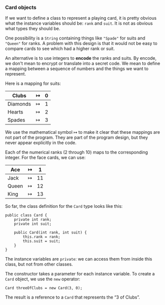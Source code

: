 ###  Card objects



If we want to define a class to represent a playing card, it is pretty obvious what the instance variables should be: `rank` and `suit`.
It is not as obvious what types they should be.

One possibility is a `String` containing things like `"Spade"` for suits and `"Queen"` for ranks.
A problem with this design is that it would not be easy to compare cards to see which had a higher rank or suit.


An alternative is to use integers to **encode** the ranks and suits.
By encode, we don't mean to encrypt or translate into a secret code.
We mean to define a mapping between a sequence of numbers and the things we want to represent.

Here is a mapping for suits:

|Clubs|$\mapsto$|0 |
|-|-|-|
|Diamonds|$\mapsto$|1 |
|Hearts|$\mapsto$|2 |
|Spades|$\mapsto$|3|



We use the mathematical symbol $\mapsto$ to make it clear that these mappings are not part of the program.
They are part of the program design, but they never appear explicitly in the code.

Each of the numerical ranks (2 through 10) maps to the corresponding integer.
For the face cards, we can use:

|Ace|$\mapsto$|1 |
|-|-|-|
|Jack|$\mapsto$|11 |
|Queen|$\mapsto$|12 |
|King|$\mapsto$|13 |


So far, the class definition for the `Card` type looks like this:

```code
public class Card {
    private int rank;
    private int suit;

    public Card(int rank, int suit) {
        this.rank = rank;
        this.suit = suit;
    }
}
```


The instance variables are `private`: we can access them from inside this class, but not from other classes.

The constructor takes a parameter for each instance variable.
To create a `Card` object, we use the `new` operator:

```code
Card threeOfClubs = new Card(3, 0);
```

The result is a reference to a `Card` that represents the “3 of Clubs”.